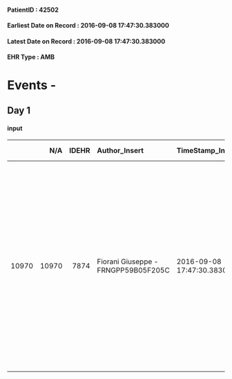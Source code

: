 
#### PatientID : 42502
#### Earliest Date on Record : 2016-09-08 17:47:30.383000
#### Latest Date on Record : 2016-09-08 17:47:30.383000
#### EHR Type : AMB

# Events - 

## Day 1

#### input
|       |    N/A |   IDEHR | Author_Insert                       | TimeStamp_Insert           | EHRType   |   PatientID |   IDDigitalSignDocument | persone_vicine   |   Unnamed: 0_x.1 |   IDANAMNESI_SOCIALE | Patient   | FamigliaAltro   | Paziente_T   | FamigliaAltro_T   |   Non_Rilevabile_x.1 | Note_Non_Rilevabile_x.1   | opt_Problemi   | Note_I                                                                                                                                                                                                                                                                      | ds_note_timori                                                                                                                               | opt_paziente_a   | opt_famiglia_a   | opt_adeguatezza   | opt_paziente_solo   | ds_note_con                                                                                                                                                                                                             | opt_presente_assente   | Presenza_minori   | Caregiver_principale   | opt_capacita     | opt_necessario   | opt_presente   | opt_risorse_ec   | opt_paziente_psi   | opt_Ins_vol   | opt_paziente_ad   | opt_caregiver_ad   | opt_esenzione   | opt_inv_civile   |   invalidita_perc | ds_codice_es   | Needs     | Domestic partnership   | Fragility   | opt_disponibilita_f   | opt_indennita_acc   | opt_legge   | opt_famiglia_psi   | opt_disponibilit_paz   |
|------:|-------:|--------:|:------------------------------------|:---------------------------|:----------|------------:|------------------------:|:-----------------|-----------------:|---------------------:|:----------|:----------------|:-------------|:------------------|---------------------:|:--------------------------|:---------------|:----------------------------------------------------------------------------------------------------------------------------------------------------------------------------------------------------------------------------------------------------------------------------|:---------------------------------------------------------------------------------------------------------------------------------------------|:-----------------|:-----------------|:------------------|:--------------------|:------------------------------------------------------------------------------------------------------------------------------------------------------------------------------------------------------------------------|:-----------------------|:------------------|:-----------------------|:-----------------|:-----------------|:---------------|:-----------------|:-------------------|:--------------|:------------------|:-------------------|:----------------|:-----------------|------------------:|:---------------|:----------|:-----------------------|:------------|:----------------------|:--------------------|:------------|:-------------------|:-----------------------|
| 10970 |  10970 |    7874 | Fiorani Giuseppe - FRNGPP59B05F205C | 2016-09-08 17:47:30.383000 | AMB       |       42502 |                  486674 | N/A              |             4113 |                 2671 | No#0      | Si#1            | No#0         | Parziale#2        |                    0 | NR                        | No#0           | Pz con assenza di cognizione di malattia oncologica ,correlata a decadimento cognitivo di grado lieve moderato.Il figlio non sembra avere ancora le idee chiare relativamente alle scelte assistenziali da attivare,pur avendo presente un quadro di complessit√† clinica . | Dal colloquio con il figlio unico Michele,incentrato sulle scelte operative assistenziali da individuare ,non sono emersi particolari timori | Indefinite#2     | Congruenti#1     | Si#1              | No#0                | Il pz √® vedovo da 32 anni e vive con il figlio unico Michele di aa 51,di professione commercialista ed un badante che vicaria l'assenza del figlio 7 /7 gg ,dal mattino alla sera. Non vengono segnalate altre risorse | Presente#1             | No#0              | il figlio Michele      | Incrementabile#1 | Si#1             | Si#1           | Adeguate#1       | No#0               | No#0          | Totale#2          | Totale#2           | Si#1            | Si#1             |               100 | IC14           | Clinici#0 | Badante#1;Figli#2      | nessuna#0   | Si#1                  | Si#1                | No#0        | No#0               | Si#1                   |


